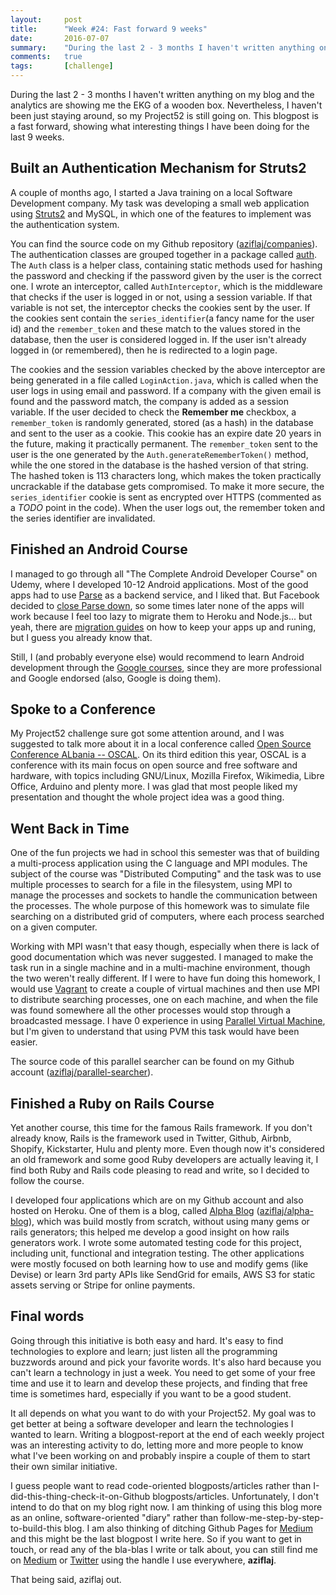 ```yaml
---
layout:     post
title:      "Week #24: Fast forward 9 weeks"
date:       2016-07-07
summary:    "During the last 2 - 3 months I haven't written anything on my blog and the analytics are showing me the EKG of a wooden box. Nevertheless, I haven't been just staying around, so my Project52 is still going on. This blogpost is a fast forward, showing what interesting things I have been doing for the last 9 weeks."
comments:   true
tags:       [challenge]
---
```


During the last 2 - 3 months I haven't written anything on my blog and the analytics are showing me the EKG of a wooden box. Nevertheless, I haven't been just staying around, so my Project52 is still going on. This blogpost is a fast forward, showing what interesting things I have been doing for the last 9 weeks.

## Built an Authentication Mechanism for Struts2
A couple of months ago, I started a Java training on a local Software Development company. My task was developing a small web application using [Struts2](https://struts.apache.org/) and MySQL, in which one of the features to implement was the authentication system. 

You can find the source code on my Github repository ([aziflaj/companies](https://github.com/aziflaj/companies)). The authentication classes are grouped together in a package called [auth](https://github.com/aziflaj/companies/tree/master/src/main/java/com/aziflaj/companies/auth). 
The `Auth` class is a helper class, containing static methods used for hashing the password and checking if the password given by the user is the correct one. I wrote an interceptor, called `AuthInterceptor`, which is the middleware that checks if the user is logged in or not, using a session variable. If that variable is not set, the interceptor checks the cookies sent by the user. If the cookies sent contain the `series_identifier`(a fancy name for the user id) and the `remember_token` and these match to the values stored in the database, then the user is considered logged in.  If the user isn't already logged in (or remembered), then he is redirected to a login page.

The cookies and the session variables checked by the above interceptor are being generated in a file called `LoginAction.java`, which is called when the user logs in using email and password. If a company with the given email is found and the password match, the company is added as a session variable. If the user decided to check the **Remember me** checkbox, a `remember_token` is randomly generated, stored (as a hash) in the database and sent to the user as a cookie. This cookie has an expire date 20 years in the future, making it practically permanent. The `remember_token` sent to the user is the one generated by the `Auth.generateRememberToken()` method, while the one stored in the database is the hashed version of that string. The hashed token is 113 characters long, which makes the token practically uncrackable if the database gets compromised. To make it more secure, the `series_identifier` cookie is sent as encrypted over HTTPS (commented as a _TODO_ point in the code). When the user logs out, the remember token and the series identifier are invalidated.

## Finished an Android Course
I managed to go through all "The Complete Android Developer Course" on Udemy, where I developed 10-12 Android applications. Most of the good apps had to use [Parse](https://parse.com/) as a backend service, and I liked that. But Facebook decided to [close Parse down](http://blog.parse.com/announcements/moving-on/), so some times later none of the apps will work because I feel too lazy to migrate them to Heroku and Node.js... but yeah, there are [migration guides](http://parse.com/migration) on how to keep your apps up and runing, but I guess you already know that.

Still, I (and probably everyone else) would recommend to learn Android development through the [Google courses](https://developer.android.com/training/index.html), since they are more professional and Google endorsed (also, Google is doing them).

## Spoke to a Conference
My Project52 challenge sure got some attention around, and I was suggested to talk more about it in a local conference called [Open Source Conference ALbania -- OSCAL](http://oscal.openlabs.cc/). On its third edition this year, OSCAL is a conference with its main focus on open source and free software and hardware, with topics including GNU/Linux, Mozilla Firefox, Wikimedia, Libre Office, Arduino and plenty more. I was glad that most people liked my presentation and thought the whole project idea was a good thing. 

<script async class="speakerdeck-embed" data-id="6113681e8c5e455b83871f1e480b11a1" data-ratio="1.77777777777778" src="//speakerdeck.com/assets/embed.js"></script>

## Went Back in Time
One of the fun projects we had in school this semester was that of building a multi-process application using the C language and MPI modules. The subject of the course was "Distributed Computing" and the task was to use multiple processes to search for a file in the filesystem, using MPI to manage the processes and sockets to handle the communication between the processes. The whole purpose of this homework was to simulate file searching on a distributed grid of computers, where each process searched on a given computer. 

Working with MPI wasn't that easy though, especially when there is lack of good documentation which was never suggested. I managed to make the task run in a single machine and in a multi-machine environment, though the two weren't really different. If I were to have fun doing this homework, I would use [Vagrant](http://vagrantup.com/) to create a couple of virtual machines and then use MPI to distribute searching processes, one on each machine, and when the file was found somewhere all the other processes would stop through a broadcasted message. I have 0 experience in using [Parallel Virtual Machine](http://www.csm.ornl.gov/pvm/), but I'm given to understand that using PVM this task would have been easier. 

The source code of this parallel searcher can be found on my Github account ([aziflaj/parallel-searcher](https://github.com/aziflaj/parallel-searcher/)).

## Finished a Ruby on Rails Course
Yet another course, this time for the famous Rails framework. If you don't already know, Rails is the framework used in Twitter, Github, Airbnb, Shopify, Kickstarter, Hulu and plenty more. Even though now it's considered an old framework and some good Ruby developers are actually leaving it, I find both Ruby and Rails code pleasing to read and write, so I decided to follow the course. 

I developed four applications which are on my Github account and also hosted on Heroku. One of them is a blog, called [Alpha Blog](http://alpha-rails-blog.herokuapp.com/) ([aziflaj/alpha-blog](https://github.com/aziflaj/alpha-blog)), which was build mostly from scratch, without using many gems or rails generators; this helped me develop a good insight on how rails generators work. I wrote some automated testing code for this project, including unit, functional and integration testing. The other applications were mostly focused on both learning how to use and modify gems (like Devise) or learn 3rd party APIs like SendGrid for emails, AWS S3 for static assets serving or Stripe for online payments. 

## Final words
Going through this initiative is both easy and hard. It's easy to find technologies to explore and learn; just listen all the programming buzzwords around and pick your favorite words. It's also hard because you can't learn a technology in just a week. You need to get some of your free time and use it to learn and develop these projects, and finding that free time is sometimes hard, especially if you want to be a good student.

It all depends on what you want to do with your Project52. My goal was to get better at being a software developer and learn the technologies I wanted to learn. Writing a blogpost-report at the end of each weekly project was an interesting activity to do, letting more and more people to know what I've been working on and probably inspire a couple of them to start their own similar initiative.

I guess people want to read code-oriented blogposts/articles rather than I-did-this-thing-check-it-on-Github blogposts/articles. Unfortunately, I don't intend to do that on my blog right now. I am thinking of using this blog more as an online, software-oriented "diary" rather than follow-me-step-by-step-to-build-this blog. I am also thinking of ditching Github Pages for [Medium](https://medium.com/@aziflaj) and this might be the last blogpost I write here. So if you want to get in touch, or read any of the bla-blas I write or talk about, you can still find me on [Medium](https://medium.com/@aziflaj) or [Twitter](https://twitter.com/aziflaj) using the handle I use everywhere, **aziflaj**. 

That being said, aziflaj out.
